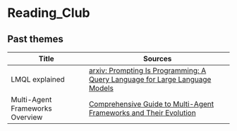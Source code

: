 # Reading_Club

## Past themes

| Title | Sources |
|----------------|--------|
|LMQL explained | [arxiv: Prompting Is Programming: A Query Language for Large Language Models](https://arxiv.org/abs/2212.06094) |
|Multi-Agent Frameworks Overview | [Comprehensive Guide to Multi-Agent Frameworks and Their Evolution](agents/multi_agent_frameworks.md) |
